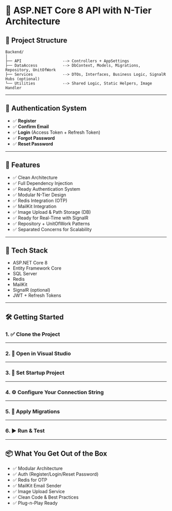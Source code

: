 # 🚀 ASP.NET Core 8 API with N-Tier Architecture

## 📁 Project Structure

```
Backend/
│
├── API                  --> Controllers + AppSettings
├── DataAccess           --> DbContext, Models, Migrations, Repository, UnitOfWork
├── Services             --> DTOs, Interfaces, Business Logic, SignalR Hubs (optional)
└── Utilities            --> Shared Logic, Static Helpers, Image Handler
```

---

## 🔐 Authentication System

- ✅ **Register**
- ✅ **Confirm Email**
- ✅ **Login** (Access Token + Refresh Token)
- ✅ **Forgot Password**
- ✅ **Reset Password**


---

## 🔧 Features

- ✅ Clean Architecture
- ✅ Full Dependency Injection
- ✅ Ready Authentication System
- ✅ Modular N-Tier Design
- ✅ Redis Integration (OTP)
- ✅ MailKit Integration
- ✅ Image Upload & Path Storage (DB)
- ✅ Ready for Real-Time with SignalR
- ✅ Repository + UnitOfWork Patterns
- ✅ Separated Concerns for Scalability

---

## 🧠 Tech Stack

- ASP.NET Core 8
- Entity Framework Core
- SQL Server
- Redis
- MailKit
- SignalR (optional)
- JWT + Refresh Tokens

---

## 🛠️ Getting Started

### 1. ✅ Clone the Project

---

### 2. 📂 Open in Visual Studio

---

### 3. 🚀 Set Startup Project

---

### 4. ⚙️ Configure Your Connection String

---

### 5. 🧱 Apply Migrations
---

### 6. ▶️ Run & Test

---

## 📦 What You Get Out of the Box

- ✅ Modular Architecture
- ✅ Auth (Register/Login/Reset Password)
- ✅ Redis for OTP
- ✅ MailKit Email Sender
- ✅ Image Upload Service
- ✅ Clean Code & Best Practices
- ✅ Plug-n-Play Ready

